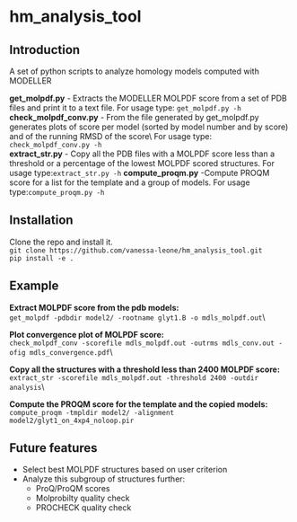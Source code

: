 # hm_analysis_tool #

## Introduction ##
A set of python scripts to analyze homology models computed with MODELLER

**get\_molpdf\.py** \- Extracts the MODELLER MOLPDF score from a set of PDB files and print it to a text file\. For usage type: `get_molpdf.py -h`\
**check\_molpdf\_conv\.py** \- From the file generated by get\_molpdf\.py generates plots of score per model (sorted by model number and by score) and of the running RMSD of the score\ For usage type: `check_molpdf_conv.py -h`\
**extract\_str\.py** \- Copy all the PDB files with a MOLPDF score less than a threshold or a percentage of the lowest MOLPDF scored structures\. For usage type:`extract_str.py -h`
**compute\_proqm\.py** \-Compute PROQM score for a list for the template and a group of models\. For usage type:`compute_proqm.py -h`

## Installation ##
Clone the repo and install it.\
`git clone https://github.com/vanessa-leone/hm_analysis_tool.git`\
`pip install -e .`

## Example ##
**Extract MOLPDF score from the pdb models\:**\
`get_molpdf -pdbdir model2/ -rootname glyt1.B -o mdls_molpdf.out`\

**Plot convergence plot of MOLPDF score\:**\
`check_molpdf_conv -scorefile mdls_molpdf.out -outrms mdls_conv.out -ofig mdls_convergence.pdf`\

**Copy all the structures with a threshold less than 2400 MOLPDF score:**\
`extract_str -scorefile mdls_molpdf.out -threshold 2400 -outdir analysis`\

**Compute the PROQM score for the template and the copied models:**\
`compute_proqm -tmpldir model2/ -alignment model2/glyt1_on_4xp4_noloop.pir`

## Future features ##
* Select best MOLPDF structures based on user criterion
*  Analyze this subgroup of structures further:
	- ProQ/ProQM scores
	- Molprobilty quality check
	- PROCHECK quality check

